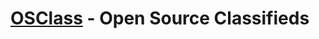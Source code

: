 [OSClass](http://osclass.org/) - Open Source Classifieds
========================================================